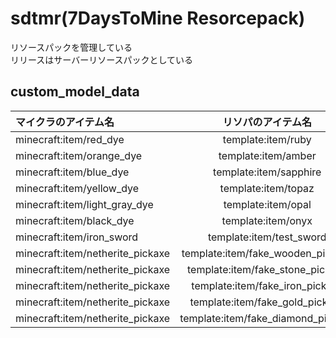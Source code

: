 # sdtmr(7DaysToMine Resorcepack)
リソースパックを管理している  
リリースはサーバーリソースパックとしている

## custom_model_data
| マイクラのアイテム名 | リソパのアイテム名 | custom_model_data |
| :--- | :---: | ---: |
| minecraft:item/red_dye | template:item/ruby | 1 |
| minecraft:item/orange_dye | template:item/amber | 2 |
| minecraft:item/blue_dye | template:item/sapphire | 3 |
| minecraft:item/yellow_dye | template:item/topaz | 4 |
| minecraft:item/light_gray_dye | template:item/opal | 5 |
| minecraft:item/black_dye | template:item/onyx | 6 |
| minecraft:item/iron_sword | template:item/test_sword | 100 |
| minecraft:item/netherite_pickaxe | template:item/fake_wooden_pickaxe | 200 |
| minecraft:item/netherite_pickaxe | template:item/fake_stone_pickaxe | 201 |
| minecraft:item/netherite_pickaxe | template:item/fake_iron_pickaxe | 202 |
| minecraft:item/netherite_pickaxe | template:item/fake_gold_pickaxe | 203 |
| minecraft:item/netherite_pickaxe | template:item/fake_diamond_pickaxe | 204 |